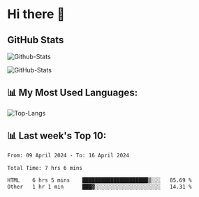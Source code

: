 # Hi there 👋

## GitHub Stats
![Github-Stats](https://github-readme-stats-sigma-five.vercel.app/api?username=ltorson&show_icons=true&theme=radical&count_private=true)

![GitHub-Stats](https://github-readme-stats.vercel.app/api/wakatime?username=LeeTorson&theme=synthwave&size_weight=0.5&count_weight=0.5&title_color=36F9F6&langs_count=10&count_private=true)

## 📊 My Most Used Languages:
![Top-Langs](https://github-readme-stats-sigma-five.vercel.app/api/top-langs/?username=LTorson&layout=compact&langs_count=10)


## 📊 Last week's Top 10:
<!--START_SECTION:waka-->

```txt
From: 09 April 2024 - To: 16 April 2024

Total Time: 7 hrs 6 mins

HTML    6 hrs 5 mins    █████████████████████▒░░░   85.69 %
Other   1 hr 1 min      ███▓░░░░░░░░░░░░░░░░░░░░░   14.31 %
```

<!--END_SECTION:waka-->
